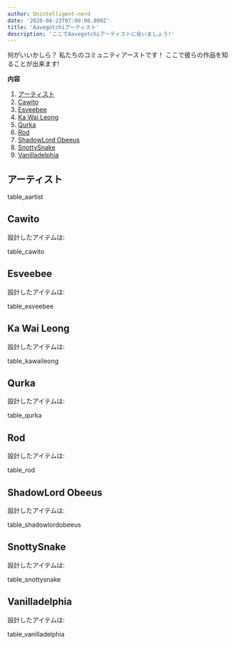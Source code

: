 ```yaml
---
author: Unintelligent-nerd
date: '2020-04-23T07:00:00.000Z'
title: 'Aavegotchiアーティスト'
description: 'ここでAavegotchiアーティストに会いましょう!'
---
```


何がいいかしら？ 私たちのコミュニティアーストです！ ここで彼らの作品を知ることが出来ます!

<div class="contentsBox">

**内容**

<ol>
<li><a href=#aartists>アーティスト</a></li>
<li><a href=#cawito>Cawito</a></li>
<li><a href=#esveebee>Esveebee</a></li>
<li><a href=#ka-wai-leong>Ka Wai Leong</a></li>
<li><a href=#qurka>Qurka</a></li>
<li><a href=#rod>Rod</a></li>
<li><a href=#shadowlord-obeeus>ShadowLord Obeeus</a></li>
<li><a href=#snottysnake>SnottySnake</a></li>
<li><a href=#vanilladelphia>Vanilladelphia</a></li>
</ol>

</div>

## アーティスト

table_aartist

## Cawito

設計したアイテムは:

table_cawito

## Esveebee

設計したアイテムは:

table_esveebee

## Ka Wai Leong

設計したアイテムは:

table_kawaileong

## Qurka

設計したアイテムは:

table_qurka

## Rod

設計したアイテムは:

table_rod

## ShadowLord Obeeus

設計したアイテムは:

table_shadowlordobeeus

## SnottySnake

設計したアイテムは:

table_snottysnake

## Vanilladelphia

設計したアイテムは:

table_vanilladelphia
